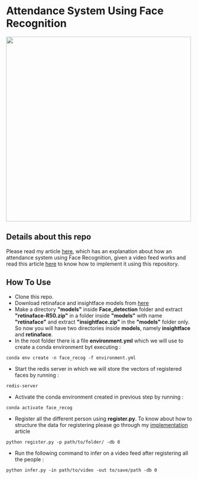 # Attendance System Using Face Recognition

<img src="friends.gif" width="500"/> 

## Details about this repo

Please read my article [here](https://medium.com/p/f49cd9bec02c/edit), which has an explanation about how an attendance system using Face Recognition, given a video feed works and read this article [here](https://medium.com/p/7e1858b66cd3/edit) to know how to implement it using this repository.

## How To Use
* Clone this repo.
* Download retinaface and insightface models from [here](https://drive.google.com/drive/folders/1G6-UJuLdDPybbk-4Z3829kQNzN8bhbIj?usp=sharing)
* Make a directory **"models"** inside **Face_detection** folder and extract **"retinaface-R50.zip"** in a folder inside **"models"** with name **"retinaface"** and extract **"insightface.zip"** in the **"models"** folder only. So now you will have two directories inside **models**, namely **insightface** and **retinaface**.
* In the root folder there is a file **environment.yml** which we will use to create a conda environment byt executing :
```
conda env create -n face_recog -f environment.yml
```
* Start the redis server in which we will store the vectors of registered faces by running :
```
redis-server
```
* Activate the conda environment created in previous step by running :
```
conda activate face_recog
```
* Register all the different person using **register.py**. To know about how to structure the data for registering please go through my [implementation](https://medium.com/p/7e1858b66cd3/edit) article
```
python register.py -p path/to/folder/ -db 0
```
* Run the following command to infer on a video feed after registering all the people :
```
python infer.py -in path/to/video -out to/save/path -db 0
```
